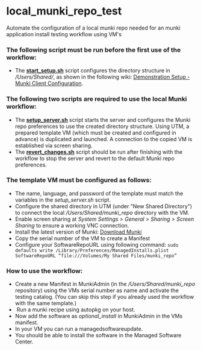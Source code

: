 # local_munki_repo_test
Automate the configuration of a local munki repo needed for an munki application install testing workflow using VM's


### The following script must be run before the first use of the workflow:
* The <ins>**start_setup.sh**</ins> script configures the directory structure in _/Users/Shared/_, as shown in the following wiki: [Demonstration Setup - Munki Client Configuration](https://github.com/munki/munki/wiki/Demonstration-Setup#munki-client-configuration).


### The following two scripts are required to use the local Munki workflow:
* The <ins>**setup_server.sh**</ins> script starts the server and configures the Munki repo preferences to use the created directory structure. Using UTM, a prepared template VM (which must be created and configured in advance) is duplicated and launched. A connection to the copied VM is established via screen sharing.
* The <ins>**revert_changes.sh**</ins> script should be run after finishing with the workflow to stop the server and revert to the default Munki repo preferences.


### The template VM must be configured as follows:
* The name, language, and password of the template must match the variables in the *setup_server.sh* script.
* Configure the shared directory in UTM (under "New Shared Directory") to connect the local _/Users/Shared/munki_repo_ directory with the VM.
* Enable screen sharing at _System Settings > General > Sharing > Screen Sharing_ to ensure a working VNC connection.
* Install the latest version of Munki: [Download Munki](https://github.com/munki/munki/releases)
* Copy the serial number of the VM to create a Manifest
* Configure your SoftwareRepoURL using following command: `sudo defaults write /Library/Preferences/ManagedInstalls.plist SoftwareRepoURL “file:///Volumes/My Shared Files/munki_repo”`


### How to use the workflow:
* Create a new Manifest in MunkiAdmin (in the _/Users/Shared/munki_repo_ repository) using the VMs serial number as name and activate the testing catalog. (You can skip this step if you already used the workflow with the same template.)
*  Run a munki recipe using autopkg on your host. 
* Now add the software as *optional_install* in MunkiAdmin in the VMs manifest.
* In your VM you can run a managedsoftwareupdate. 
* You should be able to install the software in the Managed Software Center.

